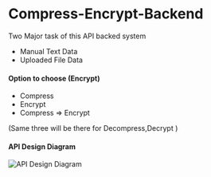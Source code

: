 # Compress-Encrypt-Backend

Two Major task of this API backed system

- Manual Text Data
- Uploaded File Data

#### Option to choose (Encrypt)

- Compress
- Encrypt
- Compress => Encrypt

(Same three will be there for Decompress,Decrypt )

#### API Design Diagram

![API Design Diagram]()
